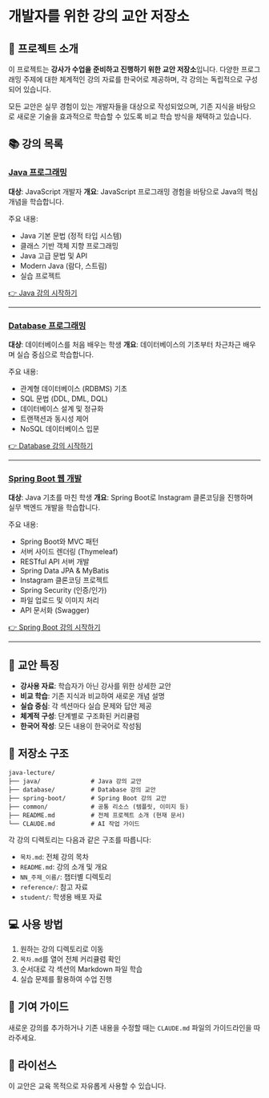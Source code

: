 # 개발자를 위한 강의 교안 저장소

## 📖 프로젝트 소개

이 프로젝트는 **강사가 수업을 준비하고 진행하기 위한 교안 저장소**입니다.
다양한 프로그래밍 주제에 대한 체계적인 강의 자료를 한국어로 제공하며, 각 강의는 독립적으로 구성되어 있습니다.

모든 교안은 실무 경험이 있는 개발자들을 대상으로 작성되었으며, 기존 지식을 바탕으로 새로운 기술을 효과적으로 학습할 수 있도록 비교 학습 방식을 채택하고 있습니다.

## 📚 강의 목록

### [Java 프로그래밍](./java/목차.md)
**대상**: JavaScript 개발자
**개요**: JavaScript 프로그래밍 경험을 바탕으로 Java의 핵심 개념을 학습합니다.

주요 내용:
- Java 기본 문법 (정적 타입 시스템)
- 클래스 기반 객체 지향 프로그래밍
- Java 고급 문법 및 API
- Modern Java (람다, 스트림)
- 실습 프로젝트

[👉 Java 강의 시작하기](./java/목차.md)

---

### [Database 프로그래밍](./database/목차.md)
**대상**: 데이터베이스를 처음 배우는 학생
**개요**: 데이터베이스의 기초부터 차근차근 배우며 실습 중심으로 학습합니다.

주요 내용:
- 관계형 데이터베이스 (RDBMS) 기초
- SQL 문법 (DDL, DML, DQL)
- 데이터베이스 설계 및 정규화
- 트랜잭션과 동시성 제어
- NoSQL 데이터베이스 입문

[👉 Database 강의 시작하기](./database/목차.md)

---

### [Spring Boot 웹 개발](./spring-boot/목차.md)
**대상**: Java 기초를 마친 학생
**개요**: Spring Boot로 Instagram 클론코딩을 진행하며 실무 백엔드 개발을 학습합니다.

주요 내용:
- Spring Boot와 MVC 패턴
- 서버 사이드 렌더링 (Thymeleaf)
- RESTful API 서버 개발
- Spring Data JPA & MyBatis
- Instagram 클론코딩 프로젝트
- Spring Security (인증/인가)
- 파일 업로드 및 이미지 처리
- API 문서화 (Swagger)

[👉 Spring Boot 강의 시작하기](./spring-boot/목차.md)

---

## 🎯 교안 특징

- **강사용 자료**: 학습자가 아닌 강사를 위한 상세한 교안
- **비교 학습**: 기존 지식과 비교하여 새로운 개념 설명
- **실습 중심**: 각 섹션마다 실습 문제와 답안 제공
- **체계적 구성**: 단계별로 구조화된 커리큘럼
- **한국어 작성**: 모든 내용이 한국어로 작성됨

## 📂 저장소 구조

```
java-lecture/
├── java/              # Java 강의 교안
├── database/          # Database 강의 교안
├── spring-boot/       # Spring Boot 강의 교안
├── common/            # 공통 리소스 (템플릿, 이미지 등)
├── README.md          # 전체 프로젝트 소개 (현재 문서)
└── CLAUDE.md          # AI 작업 가이드
```

각 강의 디렉토리는 다음과 같은 구조를 따릅니다:
- `목차.md`: 전체 강의 목차
- `README.md`: 강의 소개 및 개요
- `NN_주제_이름/`: 챕터별 디렉토리
- `reference/`: 참고 자료
- `student/`: 학생용 배포 자료

## 💻 사용 방법

1. 원하는 강의 디렉토리로 이동
2. `목차.md`를 열어 전체 커리큘럼 확인
3. 순서대로 각 섹션의 Markdown 파일 학습
4. 실습 문제를 활용하여 수업 진행

## 🤝 기여 가이드

새로운 강의를 추가하거나 기존 내용을 수정할 때는 `CLAUDE.md` 파일의 가이드라인을 따라주세요.

## 📝 라이선스

이 교안은 교육 목적으로 자유롭게 사용할 수 있습니다.
